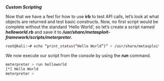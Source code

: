 ***Custom Scripting***

Now that we have a feel for how to use **irb** to test API calls, let’s look at what objects are returned and test basic constructs. Now, no first script would be complete without the standard ‘Hello World’, so let’s create a script named ***helloworld.rb*** and save it to ***/usr/share/metasploit-framework/scripts/meterpreter.***

```bash
root@kali:~# echo “print_status(“Hello World”)” > /usr/share/metasploit-framework/scripts/meterpreter/helloworld.rb
```
We now execute our script from the console by using the ***run*** command.

```bash
meterpreter > run helloworld
[*] Hello World
meterpreter >
```


